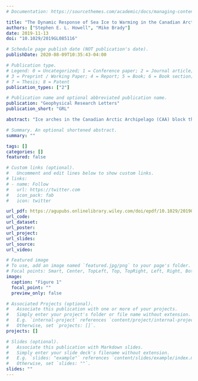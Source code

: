 ```yaml
---
# Documentation: https://sourcethemes.com/academic/docs/managing-content/

title: "The Dynamic Response of Sea Ice to Warming in the Canadian Arctic Archipelago"
authors: ["Stephen E. L. Howell", "Mike Brady"]
date: 2019-11-13
doi: "10.1029/2019GL085116"

# Schedule page publish date (NOT publication's date).
publishDate: 2020-08-09T10:35:43-04:00

# Publication type.
# Legend: 0 = Uncategorized; 1 = Conference paper; 2 = Journal article;
# 3 = Preprint / Working Paper; 4 = Report; 5 = Book; 6 = Book section;
# 7 = Thesis; 8 = Patent
publication_types: ["2"]

# Publication name and optional abbreviated publication name.
publication: "Geophysical Research Letters"
publication_short: "GRL"

abstract: "Ice arches in the Canadian Arctic Archipelago (CAA) block the inflow of Arctic Ocean ice for the majority of the year. A 22 year record (1997–2018) of Arctic Ocean‐CAA ice exchange was used to investigate the effect of warming on CAA sea ice dynamics. Larger ice area flux values were associated with longer flow duration and faster ice speed facilitated by increased open water leeway from the CAA's transition to a younger and thinner ice regime, which together have contributed to a significant ice area flux increase ($10^{3} km^{2} year^{-1}$) from Arctic Ocean into the northern CAA from 1997 to 2018. Remarkably, the 2016 Arctic Ocean ice area flux into the CAA ($161 × 10^{3} km^{2}$) was 7 times greater than the 1997–2018 average ($23 × 10^{3} km^{2}$) and almost double the 2007 ice area flux into Nares Strait ($87 × 10^{3} km^{2}$). Continued warming may result in the CAA becoming a larger outlet for Arctic Ocean ice area loss."

# Summary. An optional shortened abstract.
summary: ""

tags: []
categories: []
featured: false

# Custom links (optional).
#   Uncomment and edit lines below to show custom links.
# links:
# - name: Follow
#   url: https://twitter.com
#   icon_pack: fab
#   icon: twitter

url_pdf: https://agupubs.onlinelibrary.wiley.com/doi/epdf/10.1029/2019GL085116
url_code:
url_dataset:
url_poster:
url_project:
url_slides:
url_source:
url_video:

# Featured image
# To use, add an image named `featured.jpg/png` to your page's folder. 
# Focal points: Smart, Center, TopLeft, Top, TopRight, Left, Right, BottomLeft, Bottom, BottomRight.
image:
  caption: "Figure 1"
  focal_point: ""
  preview_only: false

# Associated Projects (optional).
#   Associate this publication with one or more of your projects.
#   Simply enter your project's folder or file name without extension.
#   E.g. `internal-project` references `content/project/internal-project/index.md`.
#   Otherwise, set `projects: []`.
projects: []

# Slides (optional).
#   Associate this publication with Markdown slides.
#   Simply enter your slide deck's filename without extension.
#   E.g. `slides: "example"` references `content/slides/example/index.md`.
#   Otherwise, set `slides: ""`.
slides: ""
---
```

